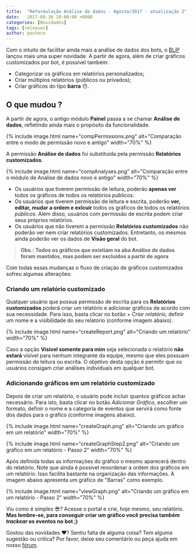 ```yaml
---
title:  "Reformulação Análise de dados - Agosto/2017 - atualização 2"
date:   2017-08-30 10:00:00 +0000
categories: [Novidades]
tags: [releases]
author: pacheco
---
```


Com o intuito de facilitar ainda mais a análise de dados dos bots, o [BLiP](https://blip.ai) lançou mais uma super novidade. 
A partir de agora, além de criar gráficos customizados por bot, é possível também:

* Categorizar os gráficos em relatórios personalizados;
* Criar múltiplos relatórios (públicos ou privados);
* Criar gráficos do tipo **barra** 😯.

<!--preview-->

## O que mudou ?

A partir de agora, o antigo módulo **Painel** passa a se chamar **Análise de dados**, refletindo ainda mais o propósito da funcionalidade.

{% include image.html name="compPermissions.png" alt="Comparação entre o modo de permissão novo e antigo" width="70%" %}

A permissão **Análise de dados** foi substituida pela permissão **Relatórios customizados**. 

{% include image.html name="compAnalyses.png" alt="Comparação entre o módulo de Análise de dados novo e antigo" width="70%" %}

- Os usuários que tiverem permissão de leitura, poderão **apenas ver** todos os gráficos de todos os relatórios *públicos*.
- Os usuários que tiverem permissão de leitura e escrita, poderão **ver, editar, mudar a ordem e exlcuir** todos os gráficos de todos os relatórios *públicos*. Além disso, usuários com permissão de escrita podem criar seus próprios relatórios.
- Os usuários que não tiverem a permissão **Relatórios customizados** não poderão ver nem criar relatórios customizados. Entretanto, os mesmos ainda poderão ver os dados de **Visão geral** do bot.

> **Obs.: Todos os gráficos que existiam na aba Análise de dados foram mantidos, mas podem ser excluídos a partir de agora**

Com todas essas mudanças o fluxo de criação de gráficos customizados sofreu algumas alterações:

### Criando um relatório customizado

Qualquer usuário que possua permissão de escrita para os **Relatórios customizados** poderá criar um relatório e adicionar gráficos de acordo com sua necessidade. Para isso, basta clicar no botão *+ Criar relatório*, definir um nome e a visibilidade do seu relatório (conforme imagem abaixo).

{% include image.html name="createReport.png" alt="Criando um relatório" width="70%" %}

Caso a opção **Visível somente para mim** seja selecionada o relatório __não estará__ visível para nenhum integrante da equipe, mesmo que eles possuam permissão de leitura ou escrita. O objetivo desta opção é permitir que os usuários consigam criar análises individuais em qualquer bot.

### Adicionando gráficos em um relatório customizado

Depois de criar um relatório, o usuário pode incluir quantos gráficos achar necessário. Para isto, basta clicar no botão *Adicionar Gráfico*, escolher um formato, definir o nome e a categoria de eventos que servirá como fonte dos dados para o gráfico (conforme imagens abaixo).

{% include image.html name="createGraph.png" alt="Criando um gráfico em um relatório" width="70%" %}

{% include image.html name="createGraphStep2.png" alt="Criando um gráfico em um relatório - Passo 2" width="70%" %}

Após definida todas as informações do gráfico o mesmo aparecerá dentro do relatório. Note que ainda é possível reoordenar a ordem dos gráficos em um relatório. Isso facilita bastante na organização das informações. A imagem abaixo apresenta um gráfico de "Barras" como exemplo.

{% include image.html name="viewGraph.png" alt="Criando um gráfico em um relatório - Passo 2" width="70%" %}

Viu como é simples 😎? Acesse o portal e crie, hoje mesmo, seu relatório. **Mas lembre-se, para conseguir criar um gráfico você precisa também _trackear_ os eventos no bot ;)**

Gostou das novidades ❤️? Sentiu falta de alguma coisa? Tem alguma sugestão ou crítica? Por favor, deixe seu comentário ou peça ajuda em nosso [fórum](https://forum.blip.ai).


